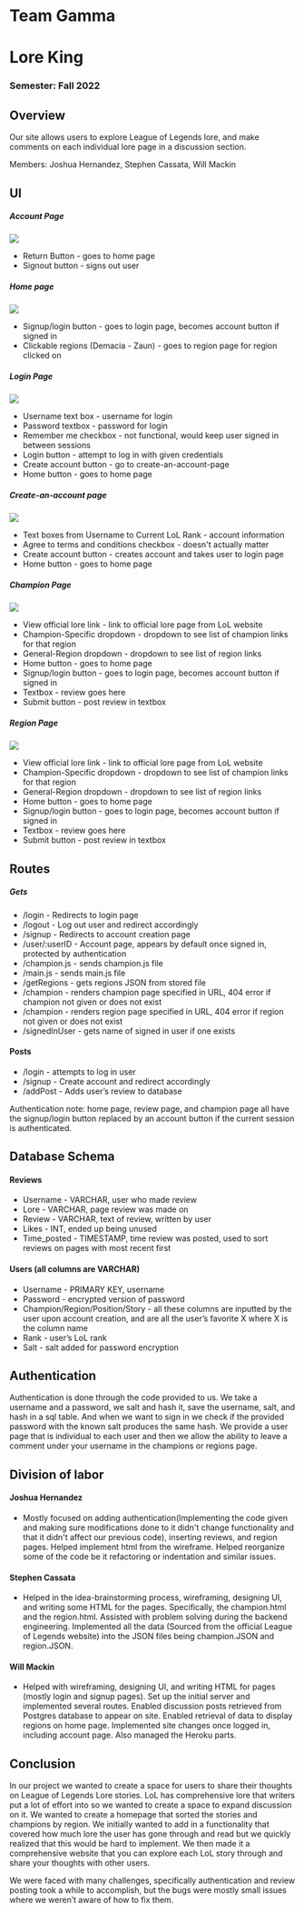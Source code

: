 # Team Gamma
# Lore King

### Semester: Fall 2022

## Overview

Our site allows users to explore League of Legends lore, and make comments on each individual lore page in a discussion section.

Members: Joshua Hernandez, Stephen Cassata, Will Mackin

## UI

##### Account Page

<img src="finalImages/account.jpeg"></img>

- Return Button - goes to home page
- Signout button - signs out user

##### Home page

<img src="finalImages/home.jpeg"></img>

- Signup/login button - goes to login page, becomes account button if signed in
- Clickable regions (Demacia - Zaun) - goes to region page for region clicked on

##### Login Page

<img src="finalImages/login.jpeg"></img>

- Username text box - username for login
- Password textbox - password for login
- Remember me checkbox - not functional, would keep user signed in between sessions
- Login button - attempt to log in with given credentials
- Create account button - go to create-an-account-page
- Home button - goes to home page

##### Create-an-account page

<img src="finalImages/signup.jpeg"></img>

- Text boxes from Username to Current LoL Rank - account information
- Agree to terms and conditions checkbox - doesn't actually matter
- Create account button - creates account and takes user to login page
- Home button - goes to home page

##### Champion Page

<img src="finalImages/champion.jpeg"></img>

- View official lore link - link to official lore page from LoL website
- Champion-Specific dropdown - dropdown to see list of champion links for that region
- General-Region dropdown - dropdown to see list of region links
- Home button - goes to home page
- Signup/login button - goes to login page, becomes account button if signed in
- Textbox - review goes here
- Submit button - post review in textbox

##### Region Page

<img src="finalImages/region.jpeg"></img>

- View official lore link - link to official lore page from LoL website
- Champion-Specific dropdown - dropdown to see list of champion links for that region
- General-Region dropdown - dropdown to see list of region links
- Home button - goes to home page
- Signup/login button - goes to login page, becomes account button if signed in
- Textbox - review goes here
- Submit button - post review in textbox

## Routes

##### Gets

- /login - Redirects to login page
- /logout - Log out user and redirect accordingly
- /signup - Redirects to account creation page
- /user/:userID - Account page, appears by default once signed in, protected by authentication
- /champion.js - sends champion.js file
- /main.js - sends main.js file
- /getRegions - gets regions JSON from stored file
- /champion - renders champion page specified in URL, 404 error if champion not given or does not exist
- /champion - renders region page specified in URL, 404 error if region not given or does not exist
- /signedInUser - gets name of signed in user if one exists

#### Posts

- /login - attempts to log in user
- /signup - Create account and redirect accordingly
- /addPost - Adds user’s review to database

Authentication note: home page, review page, and champion page all have the signup/login button replaced by an account button if the current session is authenticated.

## Database Schema

#### Reviews

- Username - VARCHAR, user who made review
- Lore - VARCHAR, page review was made on
- Review - VARCHAR, text of review, written by user
- Likes - INT, ended up being unused
- Time_posted - TIMESTAMP, time review was posted, used to sort reviews on pages with most recent first

#### Users (all columns are VARCHAR)

- Username - PRIMARY KEY, username
- Password - encrypted version of password
- Champion/Region/Position/Story - all these columns are inputted by the user upon account creation, and are all the user’s favorite X where X is the column name
- Rank - user’s LoL rank
- Salt - salt added for password encryption

## Authentication

Authentication is done through the code provided to us. We take a username and a password, we salt and hash it, save the username, salt, and hash in a sql table. And when we want to sign in we check if the provided password with the known salt produces the same hash. We provide a user page that is individual to each user and then we allow the ability to leave a comment under your username in the champions or regions page. 

## Division of labor

#### Joshua Hernandez
- Mostly focused on adding authentication(Implementing the code given and making sure modifications done to it didn't change functionality and that it didn't affect our previous code), inserting reviews, and region pages. Helped implement html from the wireframe.  Helped reorganize some of the code be it refactoring or indentation and similar issues.  
#### Stephen Cassata
- Helped in the idea-brainstorming process, wireframing, designing UI,  and writing some HTML for the pages. Specifically, the champion.html and the region.html. Assisted with problem solving during the backend engineering. Implemented all the data (Sourced from the official League of Legends website) into the JSON files being champion.JSON and region.JSON. 
#### Will Mackin
- Helped with wireframing, designing UI, and writing HTML for pages (mostly login and signup pages). Set up the initial server and implemented several routes. Enabled discussion posts retrieved from Postgres database to appear on site. Enabled retrieval of data to display regions on home page. Implemented site changes once logged in, including account page. Also managed the Heroku parts.

## Conclusion

In our project we wanted to create a space for users to share their thoughts on League of
Legends Lore stories. LoL has comprehensive lore that writers put a lot of effort into so we
wanted to create a space to expand discussion on it. We wanted to create a homepage that
sorted the stories and champions by region. We initially wanted to add in a functionality that
covered how much lore the user has gone through and read but we quickly realized that this
would be hard to implement. We then made it a comprehensive website that you can explore
each LoL story through and share your thoughts with other users.

We were faced with many challenges, specifically authentication and review posting took a
while to accomplish, but the bugs were mostly small issues where we weren’t aware of how to
fix them.
